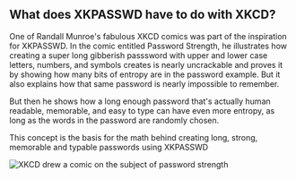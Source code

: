 ## What does XKPASSWD have to do with XKCD?

One of Randall Munroe's fabulous XKCD comics was part of the inspiration for XKPASSWD. In the comic entitled Password Strength, he illustrates how creating a super long gibberish passsword with upper and lower case letters, numbers, and symbols creates is nearly uncrackable and proves it by showing how many bits of entropy are in the password example. But it also explains how that same password is nearly impossible to remember.

But then he shows how a long enough password that's actually human readable, memorable, and easy to type can have even more entropy, as long as the words in the password are randomly chosen. 

This concept is the basis for the math behind creating long, strong, memorable and typable passwords using XKPASSWD

![XKCD drew a comic on the subject of password strength](https://imgs.xkcd.com/comics/password_strength.png) 
